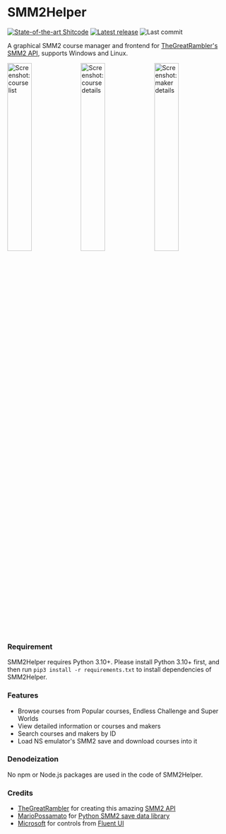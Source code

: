 # SMM2Helper

[![State-of-the-art Shitcode](https://img.shields.io/static/v1?label=State-of-the-art&message=Shitcode&color=7B5804)](https://github.com/trekhleb/state-of-the-art-shitcode)
[![Latest release](https://img.shields.io/github/v/release/YidaozhanYa/SMM2Helper)](https://github.com/YidaozhanYa/SMM2Helper/releases/latest)
![Last commit](https://img.shields.io/github/last-commit/YidaozhanYa/SMM2Helper)

A graphical SMM2 course manager and frontend
for [TheGreatRambler's SMM2 API](https://github.com/TheGreatRambler/MariOver), supports Windows and Linux.

<img src="https://imgsrc.baidu.com/super/pic/item/0bd162d9f2d3572cddcbbf19cf13632763d0c3ce.jpg" alt="Screenshot: course list" width="33%;" /><img src="https://imgsrc.baidu.com/super/pic/item/1ad5ad6eddc451dafce22f2ef3fd5266d11632da.jpg" alt="Screenshot: course details" width="33%;" /><img src="https://imgsrc.baidu.com/super/pic/item/7acb0a46f21fbe098150e0d12e600c338644aded.jpg" alt="Screenshot: maker details" width="33%;" />

### Requirement

SMM2Helper requires Python 3.10+. Please install Python 3.10+ first, and then run `pip3 install -r requirements.txt` to install dependencies of  SMM2Helper.


### Features

- Browse courses from Popular courses, Endless Challenge and Super Worlds
- View detailed information or courses and makers
- Search courses and makers by ID
- Load NS emulator's SMM2 save and download courses into it

### Denodeization

No npm or Node.js packages are used in the code of SMM2Helper.

### Credits

- [TheGreatRambler](https://github.com/TheGreatRambler) for creating this
  amazing [SMM2 API](https://github.com/TheGreatRambler/MariOver)
- [MarioPossamato](https://github.com/MarioPossamato)
  for [Python SMM2 save data library](https://github.com/JiXiaomai/SMM2#who-gets-credit-for-this)
- [Microsoft](https://github.com/microsoft) for controls from [Fluent UI](https://github.com/microsoft/fluentui)
